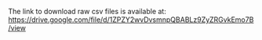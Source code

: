 The link to download raw csv files is available at: https://drive.google.com/file/d/1ZPZY2wvDvsmnpQBABLz9ZyZRGvkEmo7B/view